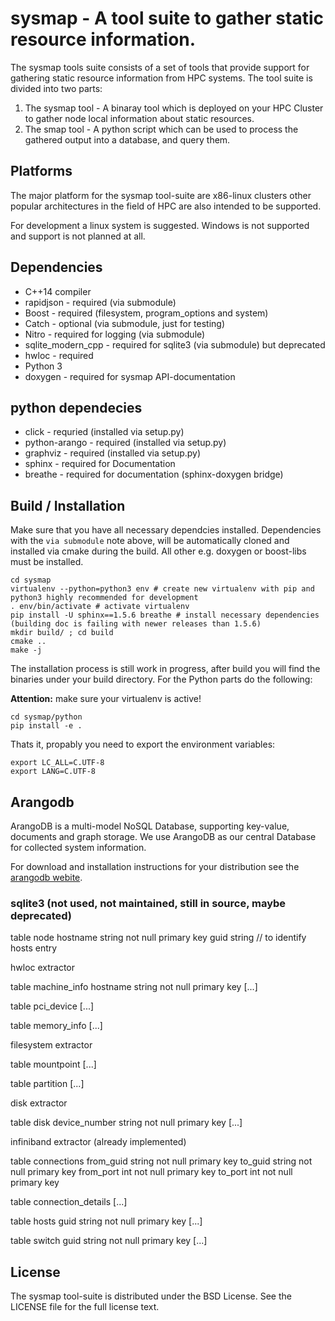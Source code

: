 # sysmap - A tool suite to gather static resource information.

The sysmap tools suite consists of a set of tools that provide support for gathering static resource information
from HPC systems.
The tool suite is divided into two parts:
1. The sysmap tool - A binaray tool which is deployed on your HPC Cluster to gather node local information about static resources.
2. The smap tool - A python script which can be used to process the gathered output into a database, and query them.

## Platforms

The major platform for the sysmap tool-suite are x86-linux clusters other popular architectures in the field of
HPC are also intended to be supported.

For development a linux system is suggested. Windows is not supported and support is not planned at all.

## Dependencies

* C++14 compiler
* rapidjson - required (via submodule)
* Boost - required (filesystem, program_options and system)
* Catch - optional (via submodule, just for testing)
* Nitro - required for logging (via submodule)
* sqlite_modern_cpp - required for sqlite3 (via submodule) but deprecated
* hwloc - required
* Python 3
* doxygen - required for sysmap API-documentation

## python dependecies

* click - requried (installed via setup.py)
* python-arango - required (installed via setup.py)
* graphviz - required (installed via setup.py)
* sphinx - required for Documentation
* breathe - required for documentation (sphinx-doxygen bridge)

## Build / Installation

Make sure that you have all necessary dependcies installed. Dependencies with the `via submodule` note above,
will be automatically cloned and installed via cmake during the build. All other e.g. doxygen or boost-libs must be installed.
```
cd sysmap
virtualenv --python=python3 env # create new virtualenv with pip and python3 highly recommended for development
. env/bin/activate # activate virtualenv
pip install -U sphinx==1.5.6 breathe # install necessary dependencies (building doc is failing with newer releases than 1.5.6)
mkdir build/ ; cd build
cmake ..
make -j
```

The installation process is still work in progress, after build you will find the binaries under your build directory.
For the Python parts do the following:

**Attention:** make sure your virtualenv is active!

```
cd sysmap/python
pip install -e .
```

Thats it, propably you need to export the environment variables:
```
export LC_ALL=C.UTF-8
export LANG=C.UTF-8
```

## Arangodb

ArangoDB is a multi-model NoSQL Database, supporting key-value, documents and graph storage.
We use ArangoDB as our central Database for collected system information.

For download and installation instructions for your distribution see the [arangodb webite](https://www.arangodb.com/download-major/).


### sqlite3 (not used, not maintained, still in source, maybe deprecated)

table node
    hostname string not null primary key
    guid string // to identify hosts entry


hwloc extractor

table machine_info
    hostname string not null primary key
    [...]

table pci_device
    [...]

table memory_info
    [...]


filesystem extractor

table mountpoint
    [...]

table partition
    [...]


disk extractor

table disk
    device_number string not null primary key
    [...]


infiniband extractor (already implemented)

table connections
    from_guid string not null primary key
    to_guid string not null primary key
    from_port int not null primary key
    to_port int not null primary key

table connection_details
    [...]

table hosts
    guid string not null primary key
    [...]

table switch
    guid string not null primary key
    [...]

## License

The sysmap tool-suite is distributed under the BSD License. See the LICENSE file for the full license text.
